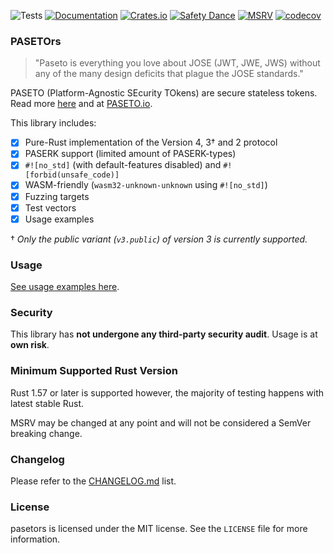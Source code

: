 ![Tests](https://github.com/brycx/pasetors/workflows/Tests/badge.svg) [![Documentation](https://docs.rs/pasetors/badge.svg)](https://docs.rs/pasetors/) [![Crates.io](https://img.shields.io/crates/v/pasetors.svg)](https://crates.io/crates/pasetors) [![Safety Dance](https://img.shields.io/badge/unsafe-forbidden-success.svg)](https://github.com/rust-secure-code/safety-dance/) [![MSRV](https://img.shields.io/badge/MSRV-1.57-informational.svg)](https://img.shields.io/badge/MSRV-1.57-informational) [![codecov](https://codecov.io/gh/brycx/pasetors/branch/master/graph/badge.svg)](https://codecov.io/gh/brycx/pasetors)

### PASETOrs

> "Paseto is everything you love about JOSE (JWT, JWE, JWS) without any of the many design deficits that plague the JOSE standards."

PASETO (Platform-Agnostic SEcurity TOkens) are secure stateless tokens. Read more [here](https://github.com/paragonie/paseto) and at [PASETO.io](https://paseto.io/).

This library includes:
- [x] Pure-Rust implementation of the Version 4, 3† and 2 protocol
- [x] PASERK support (limited amount of PASERK-types)
- [x] `#![no_std]` (with default-features disabled) and `#![forbid(unsafe_code)]`
- [x] WASM-friendly (`wasm32-unknown-unknown` using `#![no_std]`)
- [x] Fuzzing targets
- [x] Test vectors
- [x] Usage examples

† _Only the public variant (`v3.public`) of version 3 is currently supported._

### Usage

[See usage examples here](https://docs.rs/pasetors/).

### Security

This library has **not undergone any third-party security audit**. Usage is at **own risk**. 

### Minimum Supported Rust Version
Rust 1.57 or later is supported however, the majority of testing happens with latest stable Rust.

MSRV may be changed at any point and will not be considered a SemVer breaking change.

### Changelog
Please refer to the [CHANGELOG.md](https://github.com/brycx/pasetors/blob/master/CHANGELOG.md) list.

### License
pasetors is licensed under the MIT license. See the `LICENSE` file for more information.